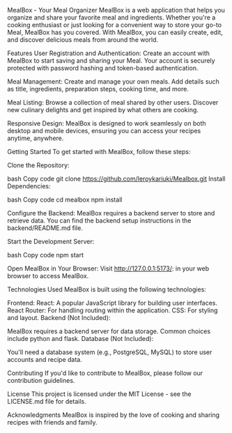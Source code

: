MealBox - Your Meal Organizer
MealBox is a web application that helps you organize and share your favorite meal and ingredients. Whether you're a cooking enthusiast or just looking for a convenient way to store your go-to Meal, MealBox has you covered. With MealBox, you can easily create, edit, and discover delicious meals from around the world.

Features
User Registration and Authentication: Create an account with MealBox to start saving and sharing your Meal. Your account is securely protected with password hashing and token-based authentication.

Meal Management: Create and manage your own meals. Add details such as title, ingredients, preparation steps, cooking time, and more.

Meal Listing: Browse a collection of meal shared by other users. Discover new culinary delights and get inspired by what others are cooking.

Responsive Design: MealBox is designed to work seamlessly on both desktop and mobile devices, ensuring you can access your recipes anytime, anywhere.

Getting Started
To get started with MealBox, follow these steps:

Clone the Repository:

bash Copy code git clone https://github.com/leroykariuki/Mealbox.git Install Dependencies:

bash Copy code cd mealbox npm install

Configure the Backend:
MealBox requires a backend server to store and retrieve data. You can find the backend setup instructions in the backend/README.md file.

Start the Development Server:

bash Copy code npm start

Open MealBox in Your Browser:
Visit http://127.0.0.1:5173/: in your web browser to access MealBox.

Technologies Used
MealBox is built using the following technologies:

Frontend:
React: A popular JavaScript library for building user interfaces. React Router: For handling routing within the application. CSS: For styling and layout. Backend (Not Included):

MealBox requires a backend server for data storage. Common choices include python and flask. Database (Not Included):

You'll need a database system (e.g., PostgreSQL, MySQL) to store user accounts and recipe data.

Contributing
If you'd like to contribute to MealBox, please follow our contribution guidelines.

License
This project is licensed under the MIT License - see the LICENSE.md file for details.

Acknowledgments
MealBox is inspired by the love of cooking and sharing recipes with friends and family.
